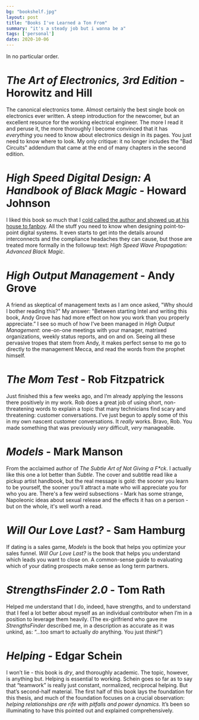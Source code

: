 ```yaml
---
bg: "bookshelf.jpg"
layout: post
title: "Books I've Learned a Ton From"
summary: "it's a steady job but i wanna be a"
tags: ['personal']
date: 2020-10-06
---
```


In no particular order. 

# _The Art of Electronics, 3rd Edition_ - Horowitz and Hill

The canonical electronics tome. Almost certainly the best single book on electronics ever written. A steep introduction for the newcomer, but an excellent resource for the working electrical engineer. The more I read it and peruse it, the more thoroughly I become convinced that it has _everything_ you need to know about electronics design in its pages. You just need to know where to look. My only critique: it no longer includes the "Bad Circuits" addendum that came at the end of many chapters in the second edition. 
 
# _High Speed Digital Design: A Handbook of Black Magic_ - Howard Johnson

I liked this book so much that I [cold called the author and showed up at his house to fanboy](http://cushychicken.github.io/call-your-heroes/). All the stuff you need to know when designing point-to-point digital systems. It even starts to get into the details around interconnects and the compliance headaches they can cause, but those are treated more formally in the followup text: _High Speed Wave Propagation: Advanced Black Magic_.  
 
# _High Output Management_ - Andy Grove 
 
A friend as skeptical of management texts as I am once asked, "Why should I bother reading this?" My answer: "Between starting Intel and writing this book, Andy Grove has had more effect on how you work than you properly appreciate.” I see so much of how I’ve been managed in _High Output Management_: one-on-one meetings with your manager, matrixed organizations, weekly status reports, and on and on. Seeing all these pervasive tropes that stem from Andy, it makes perfect sense to me go to directly to the management Mecca, and read the words from the prophet himself. 
 
# _The Mom Test_ - Rob Fitzpatrick

Just finished this a few weeks ago, and I’m already applying the lessons there positively in my work. Rob does a great job of using short, non-threatening words to explain a topic that many technicians find scary and threatening: customer conversations. I’ve just begun to apply some of this in my own nascent customer conversations. It _really_ works. Bravo, Rob. You made something that was previously _very_ difficult, _very_ manageable. 

# _Models_ - Mark Manson

From the acclaimed author of _The Subtle Art of Not Giving a F*ck_. I actually like this one a lot better than _Subtle_. The cover and subtitle read like a pickup artist handbook, but the real message is gold: the sooner you learn to be yourself, the sooner you’ll attract a mate who will appreciate you for who you are. There's a few weird subsections - Mark has some strange, Napoleonic ideas about sexual release and the effects it has on a person - but on the whole, it's well worth a read. 
 
# _Will Our Love Last?_ - Sam Hamburg

If dating is a sales game, _Models_ is the book that helps you optimize your sales funnel. _Will Our Love Last?_ is the book that helps you understand which leads you want to close on. A common-sense guide to evaluating which of your dating prospects make sense as long term partners. 

# _StrengthsFinder 2.0_ - Tom Rath

Helped me understand that I do, indeed, have strengths, and to understand that I feel a lot better about myself as an individual contributor when I’m in a position to leverage them heavily. (The ex-girlfriend who gave me _StrengthsFinder_ described me, in a description as accurate as it was unkind, as: “…too smart to actually _do_ anything. You just _think!_”) 

# _Helping_ - Edgar Schein

I won’t lie - this book is _dry_, and thoroughly academic. The topic, however, is anything but. Helping is essential to working. Schein goes so far as to say that “teamwork” is really just constant, normalized, reciprocal helping. But that’s second-half material. The first half of this book lays the foundation for this thesis, and much of the foundation focuses on a crucial observation: _helping relationships are rife with pitfalls and power dynamics_. It’s been so illuminating to have this pointed out and explained comprehensively.  


